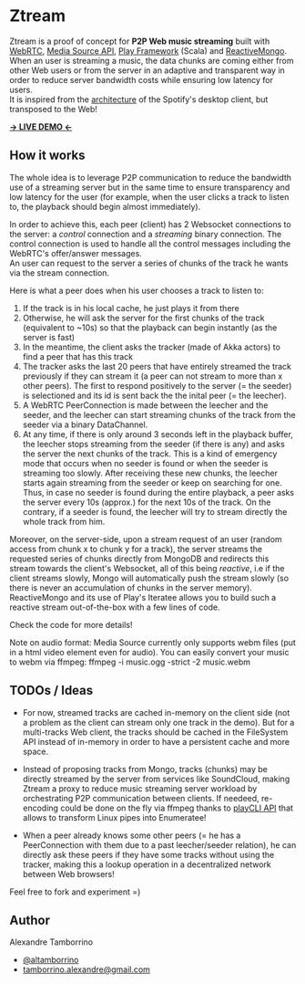 # Ztream

Ztream is a proof of concept for **P2P Web music streaming** built with [WebRTC](http://www.webrtc.org/), [Media Source API]("https://dvcs.w3.org/hg/html-media/raw-file/tip/media-source/media-source.html"), [Play Framework]("http://www.playframework.com/") (Scala) and [ReactiveMongo]("http://reactivemongo.org/").  
When an user is streaming a music, the data chunks are coming either from other Web users or from the server in an adaptive and transparent way in order to reduce server bandwidth costs while ensuring low latency for users.  
It is inspired from the 
[architecture](http://www.csc.kth.se/~gkreitz/spotify-p2p10/spotify-p2p10.pdf) of the Spotify's desktop client, but transposed to the Web!

**[-> LIVE DEMO <-](http://ztream.atamborrino.cloudbees.net/)**

## How it works

The whole idea is to leverage P2P communication to reduce the bandwidth use of a streaming server but in the same time to ensure transparency and low latency for the user (for example, when the user clicks a track to listen to, the playback should begin almost immediately).

In order to achieve this, each peer (client) has 2 Websocket connections to the server: a *control* connection and a *streaming* binary connection. The control connection is used to handle all the control messages including the WebRTC's offer/answer messages.  
An user can request to the server a series of chunks of the track he wants via the stream connection.

Here is what a peer does when his user chooses a track to listen to:

1. If the track is in his local cache, he just plays it from there
2. Otherwise, he will ask the server for the first chunks of the track (equivalent to ~10s) so that the playback can begin instantly (as the server is fast)
3. In the meantime, the client asks the tracker (made of Akka actors) to find a peer that has this track
4. The tracker asks the last 20 peers that have entirely streamed the track previously if they can stream it (a peer can not stream to more than x other peers). The first to respond positively to the server (= the seeder) is selectioned and its id is sent back the the inital peer (= the leecher).
5. A WebRTC PeerConnection is made between the leecher and the seeder, and the leecher can start streaming chunks of the track from the seeder via a binary DataChannel.
6. At any time, if there is only around 3 seconds left in the playback buffer, the leecher stops streaming from the seeder (if there is any) and asks the server the next chunks of the track. This is a kind of emergency mode that occurs when no seeder is found or when the seeder is streaming too slowly. After receiving these new chunks, the leecher starts again streaming from the seeder or keep on searching for one.
Thus, in case no seeder is found during the entire playback, a peer asks the server every 10s (approx.) for the next 10s of the track. On the contrary, if a seeder is found, the leecher will try to stream directly the whole track from him.

Moreover, on the server-side, upon a stream request of an user (random access from chunk x to chunk y for a track), the server streams the requested series of chunks directly from MongoDB and redirects this stream towards the client's Websocket, all of this being *reactive*, i.e if the client streams slowly, Mongo will automatically push the stream slowly (so there is never an accumulation of chunks in the server memory). ReactiveMongo and its use of Play's Iteratee allows you to build such a reactive stream out-of-the-box with a few lines of code.

Check the code for more details!

Note on audio format: Media Source currently only supports webm files (put in a html video element even for audio). You can easily convert your music to webm via ffmpeg:
    ffmpeg -i music.ogg -strict -2 music.webm

## TODOs / Ideas

* For now, streamed tracks are cached in-memory on the client side (not a problem as the client can stream only one track in the demo). But for a multi-tracks Web client, the tracks should be cached in the FileSystem API instead of in-memory in order to have a persistent cache and more space.

* Instead of proposing tracks from Mongo, tracks (chunks) may be directly streamed by the server from services like SoundCloud, making Ztream a proxy to reduce music streaming server workload by orchestrating P2P communication between clients. If needeed, re-encoding could be done on the fly via ffmpeg thanks to [playCLI API](https://github.com/gre/playCLI) that allows to transform Linux pipes into Enumeratee!

* When a peer already knows some other peers (= he has a PeerConnection with them due to a past leecher/seeder relation), he can directly ask these peers if they have some tracks without using the tracker, making this a lookup operation in a decentralized network between Web browsers!

Feel free to fork and experiment =)

## Author

Alexandre Tamborrino

* [@altamborrino](https://twitter.com/altamborrino)
* tamborrino.alexandre@gmail.com






